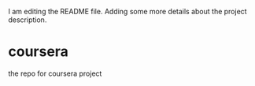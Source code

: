 I am editing the README file. Adding some more details about the project description.
# coursera
the repo for coursera project
